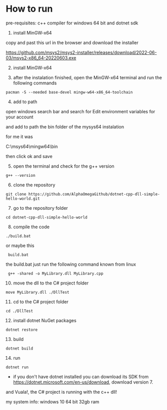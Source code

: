 # How to run

pre-requisites: c++ compiler for windows 64 bit and dotnet sdk

1. install MinGW-x64

copy and past this url in the browser and download the installer

https://github.com/msys2/msys2-installer/releases/download/2022-06-03/msys2-x86_64-20220603.exe 

2. install MinGW-x64

3. after the instalation finished, open the MinGW-x64 terminal and run the following commands

```
pacman -S --needed base-devel mingw-w64-x86_64-toolchain
```

4. add to path 

open windows search bar and search for Edit environment variables for your account

and add to path the bin folder of the mysys64 instalation

for me it was

C:\msys64\mingw64\bin

then click ok and save

5. open the terminal and check for the g++ version

```
g++ --version
```

6. clone the repository

```
git clone https://github.com/AlphaOmegaGithub/dotnet-cpp-dll-simple-hello-world.git
```

7. go to the repository folder

```
cd dotnet-cpp-dll-simple-hello-world
```

8. compile the code

```
./build.bat
```
or maybe this 

```
 build.bat
```

the build.bat just run the following command known from linux
```
 g++ -shared -o MyLibrary.dll MyLibrary.cpp
```

10. move the dll to the C# project folder

```
move MyLibrary.dll ./DllTest
```
11. cd to the C# project folder

```
cd ./DllTest
```

12. install dotnet NuGet packages

```
dotnet restore
```

13. build

```
dotnet build
```

14. run
```
dotnet run
```

* if you don't have dotnet installed you can download its SDK from https://dotnet.microsoft.com/en-us/download, download version 7.

and Vuala!, the C# project is running with the c++ dll! 


my system info:
windows 10 64 bit
32gb ram






